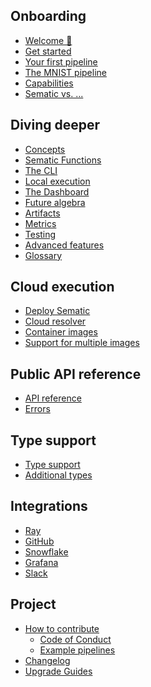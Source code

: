 ## Onboarding

* [Welcome 👋](README.md)
* [Get started](get-started.md)
* [Your first pipeline](first-pipeline.md)
* [The MNIST pipeline](real-example.md)
* [Capabilities](capabilities.md)
* [Sematic vs. ...](sematic-vs.md)

## Diving deeper

* [Concepts](concepts.md)
* [Sematic Functions](functions.md)
* [The CLI](cli.md)
* [Local execution](local-execution.md)
* [The Dashboard](sematic-ui.md)
* [Future algebra](future-algebra.md)
* [Artifacts](artifacts.md)
* [Metrics](metrics.md)
* [Testing](testing.md)
* [Advanced features](advanced-features.md)
* [Glossary](glossary.md)

## Cloud execution

* [Deploy Sematic](deploy.md)
* [Cloud resolver](cloud-resolver.md)
* [Container images](container-images.md)
* [Support for multiple images](multiple-base-images.md)

## Public API reference

* [API reference](api.md)
* [Errors](errors.md)

## Type support

* [Type support](type-support.md)
* [Additional types](types.md)

## Integrations

<!---
* Apache Spark
-->
* [Ray](ray.md)
* [GitHub](github.md)
* [Snowflake](snowflake.md)
* [Grafana](grafana.md)
* [Slack](slack.md)
<!---
* PyTorch
* Pandas
* Plotly
* Matplotlib
-->

## Project
<!---
* Architecture
* Stack and tools
-->
* [How to contribute](contributor-guide.md)
    * [Code of Conduct](code-of-conduct.md)
    * [Example pipelines](contribute-example.md)
* [Changelog](changelog.md)
* [Upgrade Guides](upgrades.md)
<!---
* Company handbook
-->